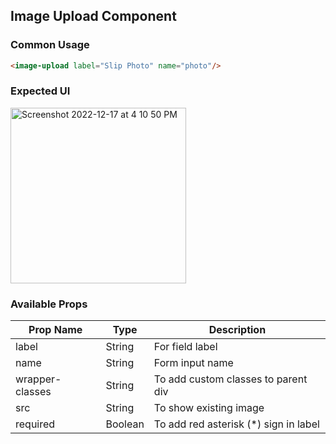 ## Image Upload Component

### Common Usage
```html
<image-upload label="Slip Photo" name="photo"/>
```

### Expected UI
<img width="281" alt="Screenshot 2022-12-17 at 4 10 50 PM" src="https://user-images.githubusercontent.com/35889976/208235824-167e677c-2d81-4aa4-9f19-65a5778347f1.png">

### Available Props

| Prop Name       | Type    | Description                           |
|-----------------|---------|---------------------------------------|
| label           | String  | For field label                       |
| name            | String  | Form input name                       |
| wrapper-classes | String  | To add custom classes to parent div   |
| src             | String  | To show existing image                |
| required        | Boolean | To add red asterisk (*) sign in label |
